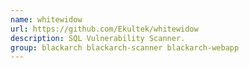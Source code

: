 ```yaml
---
name: whitewidow
url: https://github.com/Ekultek/whitewidow
description: SQL Vulnerability Scanner.
group: blackarch blackarch-scanner blackarch-webapp
---
```

